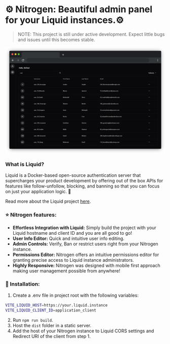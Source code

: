 # ⚙️ Nitrogen: Beautiful admin panel for your Liquid instances.⚙️

> NOTE: This project is still under active development. Expect little bugs and issues until this becomes stable.

![Nitrogen Admin Panel](images/banner.png)

### What is Liquid?

Liquid is a Docker-based open-source authentication server that supercharges your product development by offering out of the box APIs for features like follow-unfollow, blocking, and banning so that you can focus on just your application logic. 🚀

Read more about the Liquid project [here](https://github.com/shrihari-prakash/liquid).

### ⭐ Nitrogen features:

- **Effortless Integration with Liquid:** Simply build the project with your Liquid hostname and client ID and you are all good to go!
- **User Info Editor:** Quick and intuitive user info editing.
- **Admin Controls:** Verify, Ban or restrict users right from your Nitrogen instance.
- **Permissions Editor:** Nitrogen offers an intuitive permissions editor for granting precise access to Liquid instance administrators.
- **Highly Responsive:** Nitrogen was designed with mobile first approach making user management possible from anywhere!

### 🔧 Installation:

1. Create a .env file in project root with the following variables:

```sh
VITE_LIQUID_HOST=https://your.liquid.instance
VITE_LIQUID_CLIENT_ID=application_client
```

2. Run `npm run build`.
3. Host the `dist` folder in a static server.
4. Add the host of your Nitrogen instance to Liquid CORS settings and Redirect URI of the client from step 1.
